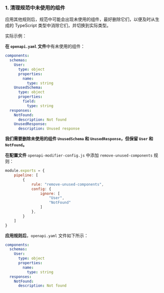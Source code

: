 <a name="custom_anchor_motivation_1"></a>
### 1. 清理规范中未使用的组件

应用其他规则后，规范中可能会出现未使用的组件，最好删除它们，以便及时从生成的 TypeScript 类型中消除它们，并切换到实际类型。

实际示例：

**在 `openapi.yaml` 文件**中有未使用的组件：

```yaml
components:
  schemas:
    User:
      type: object
      properties:
        name:
          type: string
    UnusedSchema:
      type: object
      properties:
        field:
          type: string
  responses:
    NotFound:
      description: Not found
    UnusedResponse:
      description: Unused response
```

**我们需要删除未使用的组件 `UnusedSchema` 和 `UnusedResponse`，但保留 `User` 和 `NotFound`。**

**在配置文件** `openapi-modifier-config.js` 中添加 `remove-unused-components` 规则：

```js
module.exports = {
    pipeline: [
        {
            rule: "remove-unused-components",
            config: {
                ignore: [
                    "User",
                    "NotFound"
                ]
            },
        }
    ]
}
```

**应用规则后**，`openapi.yaml` 文件如下所示：

```yaml
components:
  schemas:
    User:
      type: object
      properties:
        name:
          type: string
  responses:
    NotFound:
      description: Not found
``` 